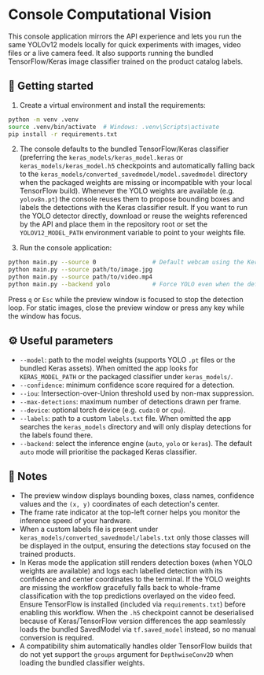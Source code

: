 # Console Computational Vision

This console application mirrors the API experience and lets you run the same
YOLOv12 models locally for quick experiments with images, video files or a live
camera feed. It also supports running the bundled TensorFlow/Keras image
classifier trained on the product catalog labels.

## 🚀 Getting started

1. Create a virtual environment and install the requirements:

```bash
python -m venv .venv
source .venv/bin/activate  # Windows: .venv\Scripts\activate
pip install -r requirements.txt
```

2. The console defaults to the bundled TensorFlow/Keras classifier (preferring
   the `keras_models/keras_model.keras` or `keras_models/keras_model.h5`
   checkpoints and automatically falling back to the
   `keras_models/converted_savedmodel/model.savedmodel` directory when the
   packaged weights are missing or incompatible with your local TensorFlow
   build). Whenever the YOLO weights are available (e.g. `yolov8n.pt`) the
   console reuses them to propose bounding boxes and labels the detections with
   the Keras classifier result. If you want to run the YOLO detector directly,
   download or reuse the weights referenced by the API and place them in the
   repository root or set the `YOLOV12_MODEL_PATH` environment variable to point
   to your weights file.

3. Run the console application:

```bash
python main.py --source 0                # Default webcam using the Keras classifier
python main.py --source path/to/image.jpg
python main.py --source path/to/video.mp4
python main.py --backend yolo            # Force YOLO even when the default is Keras
```

Press `q` or `Esc` while the preview window is focused to stop the detection
loop. For static images, close the preview window or press any key while the
window has focus.

## ⚙️ Useful parameters

- `--model`: path to the model weights (supports YOLO `.pt` files or the bundled
  Keras assets). When omitted the app looks for `KERAS_MODEL_PATH` or the
  packaged classifier under `keras_models/`.
- `--confidence`: minimum confidence score required for a detection.
- `--iou`: Intersection-over-Union threshold used by non-max suppression.
- `--max-detections`: maximum number of detections drawn per frame.
- `--device`: optional torch device (e.g. `cuda:0` or `cpu`).
- `--labels`: path to a custom `labels.txt` file. When omitted the app searches the
  `keras_models` directory and will only display detections for the labels found there.
- `--backend`: select the inference engine (`auto`, `yolo` or `keras`). The
  default `auto` mode will prioritise the packaged Keras classifier.

## 📝 Notes

- The preview window displays bounding boxes, class names, confidence values
  and the `(x, y)` coordinates of each detection's center.
- The frame rate indicator at the top-left corner helps you monitor the
  inference speed of your hardware.
- When a custom labels file is present under `keras_models/converted_savedmodel/labels.txt`
  only those classes will be displayed in the output, ensuring the detections stay
  focused on the trained products.
- In Keras mode the application still renders detection boxes (when YOLO weights
  are available) and logs each labelled detection with its confidence and center
  coordinates to the terminal. If the YOLO weights are missing the workflow
  gracefully falls back to whole-frame classification with the top predictions
  overlayed on the video feed. Ensure TensorFlow is installed (included via
  `requirements.txt`) before enabling this workflow. When the `.h5` checkpoint
  cannot be deserialised because of Keras/TensorFlow version differences the app
  seamlessly loads the bundled SavedModel via `tf.saved_model` instead, so no
  manual conversion is required.
- A compatibility shim automatically handles older TensorFlow builds that do not yet
  support the `groups` argument for `DepthwiseConv2D` when loading the bundled
  classifier weights.
